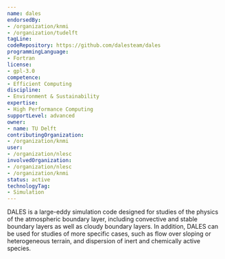 ```yaml
---
name: dales
endorsedBy:
- /organization/knmi
- /organization/tudelft
tagLine:
codeRepository: https://github.com/dalesteam/dales
programmingLanguage:
- Fortran
license:
- gpl-3.0
competence:
- Efficient Computing
discipline:
- Environment & Sustainability
expertise:
- High Performance Computing
supportLevel: advanced
owner:
- name: TU Delft
contributingOrganization:
- /organization/knmi
user:
- /organization/nlesc
involvedOrganization:
- /organization/nlesc
- /organization/knmi
status: active
technologyTag:
- Simulation
---
```

DALES is a large-eddy simulation code designed for studies of the physics of the atmospheric boundary layer, including convective and stable boundary layers as well as cloudy boundary layers. In addition, DALES can be used for studies of more specific cases, such as flow over sloping or heterogeneous terrain, and dispersion of inert and chemically active
species.
